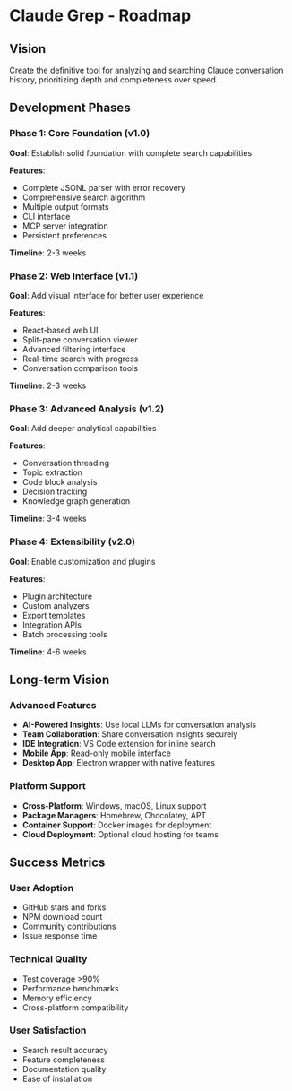 # Claude Grep - Roadmap

## Vision
Create the definitive tool for analyzing and searching Claude conversation history, prioritizing depth and completeness over speed.

## Development Phases

### Phase 1: Core Foundation (v1.0)
**Goal**: Establish solid foundation with complete search capabilities

**Features**:
- Complete JSONL parser with error recovery
- Comprehensive search algorithm
- Multiple output formats
- CLI interface
- MCP server integration
- Persistent preferences

**Timeline**: 2-3 weeks

### Phase 2: Web Interface (v1.1)
**Goal**: Add visual interface for better user experience

**Features**:
- React-based web UI
- Split-pane conversation viewer
- Advanced filtering interface
- Real-time search with progress
- Conversation comparison tools

**Timeline**: 2-3 weeks

### Phase 3: Advanced Analysis (v1.2)
**Goal**: Add deeper analytical capabilities

**Features**:
- Conversation threading
- Topic extraction
- Code block analysis
- Decision tracking
- Knowledge graph generation

**Timeline**: 3-4 weeks

### Phase 4: Extensibility (v2.0)
**Goal**: Enable customization and plugins

**Features**:
- Plugin architecture
- Custom analyzers
- Export templates
- Integration APIs
- Batch processing tools

**Timeline**: 4-6 weeks

## Long-term Vision

### Advanced Features
- **AI-Powered Insights**: Use local LLMs for conversation analysis
- **Team Collaboration**: Share conversation insights securely
- **IDE Integration**: VS Code extension for inline search
- **Mobile App**: Read-only mobile interface
- **Desktop App**: Electron wrapper with native features

### Platform Support
- **Cross-Platform**: Windows, macOS, Linux support
- **Package Managers**: Homebrew, Chocolatey, APT
- **Container Support**: Docker images for deployment
- **Cloud Deployment**: Optional cloud hosting for teams

## Success Metrics

### User Adoption
- GitHub stars and forks
- NPM download count
- Community contributions
- Issue response time

### Technical Quality
- Test coverage >90%
- Performance benchmarks
- Memory efficiency
- Cross-platform compatibility

### User Satisfaction
- Search result accuracy
- Feature completeness
- Documentation quality
- Ease of installation